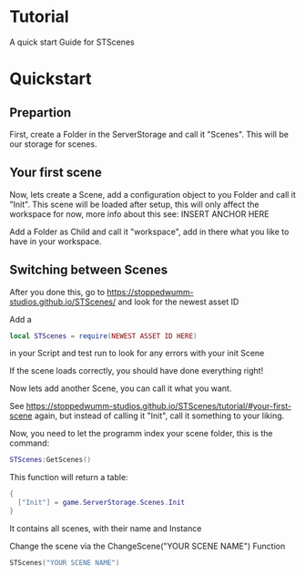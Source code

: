 # Tutorial
A quick start Guide for STScenes

# Quickstart
## Prepartion
First, create a Folder in the ServerStorage and call it "Scenes". This will be our storage for scenes.

## Your first scene
Now, lets create a Scene, add a configuration object to you Folder and call it "Init". This scene will be loaded after setup, this will only affect the workspace for now, more info about this see: INSERT ANCHOR HERE

Add a Folder as Child and call it "workspace", add in there what you like to have in your workspace.

## Switching between Scenes
After you done this, go to <https://stoppedwumm-studios.github.io/STScenes/> and look for the newest asset ID

Add a
```lua
local STScenes = require(NEWEST ASSET ID HERE)
```

in your Script and test run to look for any errors with your init Scene

If the scene loads correctly, you should have done everything right!

Now lets add another Scene, you can call it what you want.

See <https://stoppedwumm-studios.github.io/STScenes/tutorial/#your-first-scene> again, but instead of calling it "Init", call it something to your liking.

Now, you need to let the programm index your scene folder, this is the command:

```lua
STScenes:GetScenes()
```

This function will return a table:

```lua
{
  ["Init"] = game.ServerStorage.Scenes.Init
}
```

It contains all scenes, with their name and Instance

Change the scene via the ChangeScene("YOUR SCENE NAME") Function

```lua
STScenes("YOUR SCENE NAME")
```

```lua
